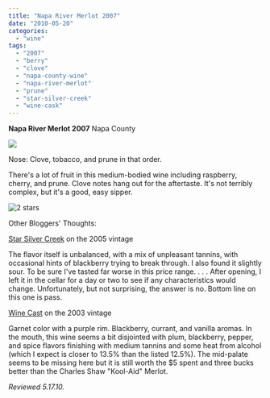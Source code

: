 ```yaml
---
title: "Napa River Merlot 2007"
date: "2010-05-20"
categories:
  - "wine"
tags:
  - "2007"
  - "berry"
  - "clove"
  - "napa-county-wine"
  - "napa-river-merlot"
  - "prune"
  - "star-silver-creek"
  - "wine-cask"
---
```


**Napa River Merlot 2007** Napa County

![](http://www.rebeccagomezfarrell.com/gourmez/photos/naparivermerlot.jpg)

Nose: Clove, tobacco, and prune in that order.

There's a lot of fruit in this medium-bodied wine including raspberry, cherry, and prune. Clove notes hang out for the aftertaste. It's not terribly complex, but it's a good, easy sipper.




<div class="caption">

![2 stars](http://www.rebeccagomezfarrell.com/wp-content/uploads/2009/02/rating_chicken11.gif "rating_chicken11")</div>
  Other Bloggers' Thoughts:

[Star Silver Creek](http://www.starksilvercreek.com/2009/01/napa-river-merlot-2005-mysterious-in-origin-trader-joes-review.html) on the 2005 vintage

The flavor itself is unbalanced, with a mix of unpleasant tannins, with occasional hints of blackberry trying to break through. I also found it slightly sour. To be sure I've tasted far worse in this price range. . . . After opening, I left it in the cellar for a day or two to see if any characteristics would change. Unfortunately, but not surprising, the answer is no. Bottom line on this one is pass.

[Wine Cast](http://winecast.net/2006/11/07/napa-river-merlot-2003/) on the 2003 vintage

Garnet color with a purple rim. Blackberry, currant, and vanilla aromas. In the mouth, this wine seems a bit disjointed with plum, blackberry, pepper, and spice flavors finishing with medium tannins and some heat from alcohol (which I expect is closer to 13.5% than the listed 12.5%). The mid-palate seems to be missing here but it is still worth the $5 spent and three bucks better than the Charles Shaw "Kool-Aid" Merlot.

_Reviewed 5.17.10._
